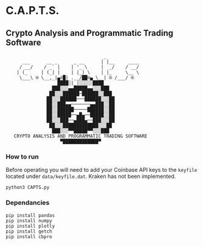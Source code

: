 # C.A.P.T.S.
## Crypto Analysis and Programmatic Trading Software
```
                                    _                 
      ___      __ _      _ __      | |__     ____      
     / __/    / _` |    | '_ \     |  _/    / __/      
    | (_     | (_| |    | |_) \    | |_     \__ \      
     \___\ ⍟ \__,_|▄⍟█| .__/██⍟▄ \__| ⍟ /___/ ⍟    
                   ████░|_|░░░░░████                 
                 ███░░░▄▄█████▄▄░░░███               
                ██░░░██████─██████░░███              
               ██░░░██████───██████░░░██             
               ██░░███▄▄───────▄▄███░░██             
               ██░░██████─────██████░░██             
               ██░░█████──▄█▄──█████░░██             
               ██░░░███──▄███▄──███░░░██             
                ██░░░█████████████░░░██              
                 ███░░░▀▀█████▀▀░░░███               
   CRYPTO ANALYSIS AND PROGRAMMATIC TRADING SOFTWARE 
                    ▀█████████████▀                  
```

### How to run
Before operating you will need to add your Coinbase API keys to the `keyfile` located under `data/keyfile.dat`. Kraken has not been implemented.

```
python3 CAPTS.py
```

### Dependancies
```
pip install pandas
pip install numpy
pip install plotly
pip install getch
pip install cbpro
```
